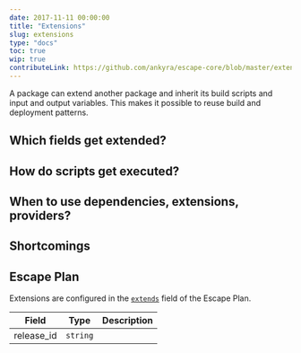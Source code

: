 ```yaml
---
date: 2017-11-11 00:00:00
title: "Extensions"
slug: extensions
type: "docs"
toc: true
wip: true
contributeLink: https://github.com/ankyra/escape-core/blob/master/extension_config.go
---
```


A package can extend another package and inherit its build scripts and input
and output variables. This makes it possible to reuse build and deployment
patterns.

## Which fields get extended?

## How do scripts get executed?

## When to use dependencies, extensions, providers?

## Shortcomings

## Escape Plan

Extensions are configured in the [`extends`](/docs/escape-plan/#extends)
field of the Escape Plan.


Field | Type | Description
------|------|-------------
|release_id|`string`|

